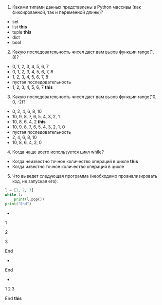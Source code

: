 1. Какими типами данных представлены в Python массивы (как фиксированной, так и переменной длины)?

- set
- list    **this**
- tuple   **this**
- dict
- bool

2. Какую последовательность чисел даст вам вызов функции range(1, 8)?

- 0, 1, 2, 3, 4, 5, 6, 7
- 0, 1, 2, 3, 4, 5, 6, 7, 8
- 1, 2, 3, 4, 5, 6, 7, 8
- пустая последовательность
- 1, 2, 3, 4, 5, 6, 7        **this**

3. Какую последовательность чисел даст вам вызов функции range(10, 0, -2)?

- 0, 2, 4, 6, 8, 10
- 10, 9, 8, 7, 6, 5, 4, 3, 2, 1
- 10, 8, 6, 4, 2    **this**
- 10, 9, 8, 7, 6, 5, 4, 3, 2, 1, 0
- пустая последовательность
- 2, 4, 6, 8, 10
- 10, 8, 6, 4, 2, 0

4. Когда чаще всего используется цикл while?
- Когда неизвестно точное количество операций в цикле   **this**
- Когда известно точное количество операций в цикле

5. Что выведет следующая программа (необходимо проанализировать код, не запуская его):
``` python
l = [1, 2, 3]
while l:
    print(l.pop())
print("End")
```
- 
1

2

3

End

- 
End

-   
1 2 3   

End **this**
